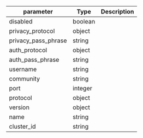 | parameter | Type | Description |
| ----------- | ----------- |----------- |
| disabled  |  boolean  |    |
| privacy_protocol  |  object  |    |
| privacy_pass_phrase  |  string  |    |
| auth_protocol  |  object  |    |
| auth_pass_phrase  |  string  |    |
| username  |  string  |    |
| community  |  string  |    |
| port  |  integer  |    |
| protocol  |  object  |    |
| version  |  object  |    |
| name  |  string  |    |
| cluster_id  |  string  |    |